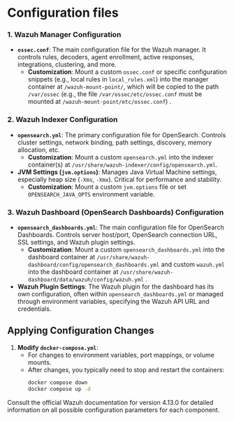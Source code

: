 # Configuration files

### 1. Wazuh Manager Configuration

* **`ossec.conf`**: The main configuration file for the Wazuh manager. It controls rules, decoders, agent enrollment, active responses, integrations, clustering, and more.
    * **Customization**: Mount a custom `ossec.conf` or specific configuration snippets (e.g., local rules in `local_rules.xml`) into the manager container at `/wazuh-mount-point/`, which will be copied to the path `/var/ossec` (e.g., the file `/var/ossec/etc/ossec.conf` must be mounted at `/wazuh-mount-point/etc/ossec.conf`) .

### 2. Wazuh Indexer Configuration

* **`opensearch.yml`**: The primary configuration file for OpenSearch. Controls cluster settings, network binding, path settings, discovery, memory allocation, etc.
    * **Customization**: Mount a custom `opensearch.yml` into the indexer container(s) at `/usr/share/wazuh-indexer/config/opensearch.yml`.
* **JVM Settings (`jvm.options`)**: Manages Java Virtual Machine settings, especially heap size (`-Xms`, `-Xmx`). Critical for performance and stability.
    * **Customization**: Mount a custom `jvm.options` file or set `OPENSEARCH_JAVA_OPTS` environment variable.

### 3. Wazuh Dashboard (OpenSearch Dashboards) Configuration

* **`opensearch_dashboards.yml`**: The main configuration file for OpenSearch Dashboards. Controls server host/port, OpenSearch connection URL, SSL settings, and Wazuh plugin settings.
    * **Customization**: Mount a custom `opensearch_dashboards.yml` into the dashboard container at `/usr/share/wazuh-dashboard/config/opensearch_dashboards.yml` and custom `wazuh.yml` into the dashboard container at `/usr/share/wazuh-dashboard/data/wazuh/config/wazuh.yml` .
* **Wazuh Plugin Settings**: The Wazuh plugin for the dashboard has its own configuration, often within `opensearch_dashboards.yml` or managed through environment variables, specifying the Wazuh API URL and credentials.

## Applying Configuration Changes

1.  **Modify `docker-compose.yml`**:
    * For changes to environment variables, port mappings, or volume mounts.
    * After changes, you typically need to stop and restart the containers:
        ```bash
        docker compose down
        docker compose up -d
        ```


Consult the official Wazuh documentation for version 4.13.0 for detailed information on all possible configuration parameters for each component.